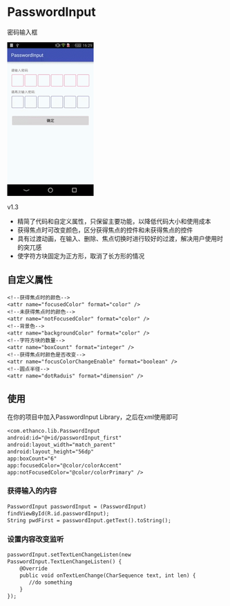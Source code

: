 # PasswordInput #
密码输入框  

![PasswordInput](passwordInput.gif)

v1.3  

- 精简了代码和自定义属性，只保留主要功能，以降低代码大小和使用成本
- 获得焦点时可改变颜色，区分获得焦点的控件和未获得焦点的控件
- 具有过渡动画，在输入、删除、焦点切换时进行较好的过渡，解决用户使用时的突兀感
- 使字符方块固定为正方形，取消了长方形的情况

## 自定义属性 ##

	<!--获得焦点时的颜色-->
    <attr name="focusedColor" format="color" />
    <!--未获得焦点时的颜色-->
    <attr name="notFocusedColor" format="color" />
    <!--背景色-->
    <attr name="backgroundColor" format="color" />
    <!--字符方块的数量-->
    <attr name="boxCount" format="integer" />
    <!--获得焦点时颜色是否改变-->
    <attr name="focusColorChangeEnable" format="boolean" />
    <!--圆点半径-->
    <attr name="dotRaduis" format="dimension" />

## 使用 ##

在你的项目中加入PasswordInput Library，之后在xml使用即可  
	
	<com.ethanco.lib.PasswordInput
    android:id="@+id/passwordInput_first"
    android:layout_width="match_parent"
    android:layout_height="56dp"
    app:boxCount="6"
    app:focusedColor="@color/colorAccent"
    app:notFocusedColor="@color/colorPrimary" />

### 获得输入的内容 ###

	PasswordInput passwordInput = (PasswordInput) findViewById(R.id.passwordInput);
	String pwdFirst = passwordInput.getText().toString();

### 设置内容改变监听 ###

    passwordInput.setTextLenChangeListen(new PasswordInput.TextLenChangeListen() {
        @Override
        public void onTextLenChange(CharSequence text, int len) {
           //do something
        }
    });